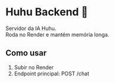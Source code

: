 # Huhu Backend 🧠
Servidor da IA Huhu.  
Roda no Render e mantém memória longa.

## Como usar
1. Subir no Render
2. Endpoint principal: POST /chat

